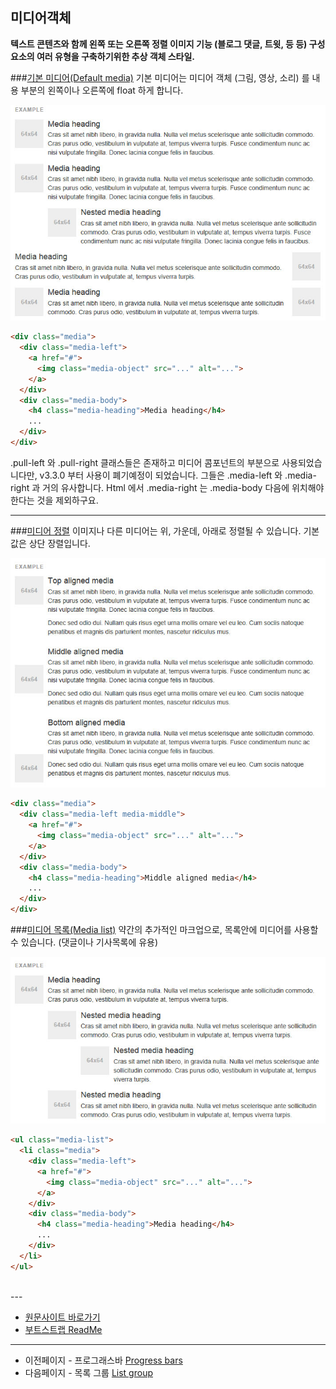 ## 미디어객체

**텍스트 콘텐츠와 함께 왼쪽 또는 오른쪽 정렬 이미지 기능 (블로그 댓글, 트윗, 등 등) 구성 요소의 여러 유형을 구축하기위한 추상 객체 스타일.**

###[기본 미디어(Default media)](http://getbootstrap.com/components/#media-default)
기본 미디어는 미디어 객체 (그림, 영상, 소리) 를 내용 부분의 왼쪽이나 오른쪽에 float 하게 합니다.

![component_media_object_01](../images/component_media_object_01.jpg)

```html
<div class="media">
  <div class="media-left">
    <a href="#">
      <img class="media-object" src="..." alt="...">
    </a>
  </div>
  <div class="media-body">
    <h4 class="media-heading">Media heading</h4>
    ...
  </div>
</div>
```

.pull-left 와 .pull-right 클래스들은 존재하고 미디어 콤포넌트의 부분으로 사용되었습니다만, v3.3.0 부터 사용이 폐기예정이 되었습니다. 그들은 .media-left 와 .media-right 과 거의 유사합니다. Html 에서 .media-right 는 .media-body 다음에 위치해야한다는 것을 제외하구요.

---

###[미디어 정렬](http://getbootstrap.com/components/#media-alignment)
이미지나 다른 미디어는 위, 가운데, 아래로 정렬될 수 있습니다. 기본값은 상단 장렬입니다.

![component_media_object_02](../images/component_media_object_02.jpg)

```html
<div class="media">
  <div class="media-left media-middle">
    <a href="#">
      <img class="media-object" src="..." alt="...">
    </a>
  </div>
  <div class="media-body">
    <h4 class="media-heading">Middle aligned media</h4>
    ...
  </div>
</div>
```

###[미디어 목록(Media list)](http://getbootstrap.com/components/#media-list)
약간의 추가적인 마크업으로, 목록안에 미디어를 사용할 수 있습니다. (댓글이나 기사목록에 유용)

![component_media_object_03](../images/component_media_object_03.jpg)

```html
<ul class="media-list">
  <li class="media">
    <div class="media-left">
      <a href="#">
        <img class="media-object" src="..." alt="...">
      </a>
    </div>
    <div class="media-body">
      <h4 class="media-heading">Media heading</h4>
      ...
    </div>
  </li>
</ul>
```

<br >
---

* [원문사이트 바로가기](http://getbootstrap.com/components/#progress)
* [부트스트랩 ReadMe](../README.md)

---
* 이전페이지 - 프로그래스바 [Progress bars](component_16_progress_bars.md)
* 다음페이지 - 목록 그룹 [List group](component_18_list_group.md) 